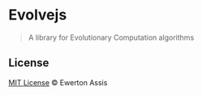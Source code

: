 # Evolvejs

> A library for Evolutionary Computation algorithms

## License

[MIT License](http://earaujoassis.mit-license.org/) &copy; Ewerton Assis
